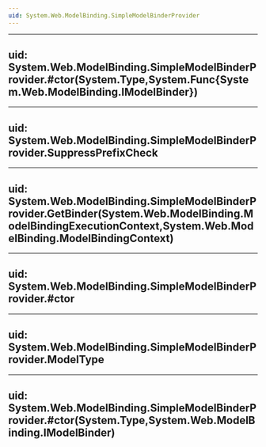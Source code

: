 ```yaml
---
uid: System.Web.ModelBinding.SimpleModelBinderProvider
---
```


---
uid: System.Web.ModelBinding.SimpleModelBinderProvider.#ctor(System.Type,System.Func{System.Web.ModelBinding.IModelBinder})
---

---
uid: System.Web.ModelBinding.SimpleModelBinderProvider.SuppressPrefixCheck
---

---
uid: System.Web.ModelBinding.SimpleModelBinderProvider.GetBinder(System.Web.ModelBinding.ModelBindingExecutionContext,System.Web.ModelBinding.ModelBindingContext)
---

---
uid: System.Web.ModelBinding.SimpleModelBinderProvider.#ctor
---

---
uid: System.Web.ModelBinding.SimpleModelBinderProvider.ModelType
---

---
uid: System.Web.ModelBinding.SimpleModelBinderProvider.#ctor(System.Type,System.Web.ModelBinding.IModelBinder)
---
